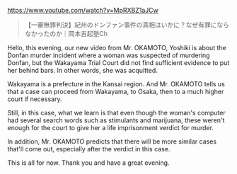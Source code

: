 https://www.youtube.com/watch?v=MpRXBZ1aJCw

> 【一審無罪判決】紀州のドンファン事件の真相はいかに？なぜ有罪にならなかったのか｜岡本吉起塾Ch 

Hello, this evening, our new video from Mr. OKAMOTO, Yoshiki is about the Donfan murder incident where a woman was suspected of murdering Donfan, but the Wakayama Trial Court did not find sufficient evidence to put her behind bars. In other words, she was acquitted. 

Wakayama is a prefecture in the Kansai region. And Mr. OKAMOTO tells us that a case can proceed from Wakayama, to Osaka, then to a much higher court if necessary.

Still, in this case, what we learn is that even though the woman's computer had several search words such as stimulants and marijuana, these weren't enough for the court to give her a life imprisonment verdict for murder. 

In addition, Mr. OKAMOTO predicts that there will be more similar cases that'll come out, especially after the verdict in this case.

This is all for now. Thank you and have a great evening. 
